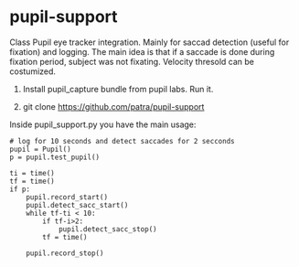 # pupil-support

Class Pupil eye tracker integration. Mainly for saccad detection (useful for fixation) and logging.
The main idea is that if a saccade is done during fixation period, subject was not fixating. Velocity thresold can be costumized.

1) Install pupil_capture bundle from pupil labs. Run it.

2) git clone https://github.com/patra/pupil-support 

Inside pupil_support.py you have the main usage:

	# log for 10 seconds and detect saccades for 2 secconds
	pupil = Pupil()
	p = pupil.test_pupil()

	ti = time()
	tf = time()
	if p:
		pupil.record_start()
		pupil.detect_sacc_start()
		while tf-ti < 10:
			if tf-i>2:
				pupil.detect_sacc_stop()
			tf = time()

		pupil.record_stop()
